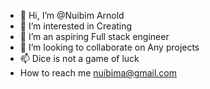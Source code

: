- 👋 Hi, I’m @Nuibim Arnold
- 👀 I’m interested in Creating
- 🌱 I’m an aspiring Full stack  engineer
- 💞️ I’m looking to collaborate on Any projects
- 📫 Dice is not a game of luck
- How to reach me nuibima@gmail.com


<!---
7thCoder/7thCoder is a ✨ special ✨ repository because its `README.md` (this file) appears on your GitHub profile.
You can click the Preview link to take a look at your changes.
--->
